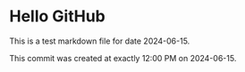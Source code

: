 # Hello GitHub
This is a test markdown file for date 2024-06-15.

This commit was created at exactly 12:00 PM on 2024-06-15.

